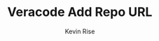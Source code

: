 ---
layout: post
repolink: "https://gitlab.com/buzzcode/veracode-add-repo-url"
title: "Veracode Add Repo URL"
description: "Populates the `git repo URL` field in one or more Veracode application profiles from a CSV file."
author: "Kevin Rise"
author-link: "https://gitlab.com/buzzcode/"
content-type: "application_profile_maintenance"
repo: "github"
repo_title: "Veracode Add Repo URL"
---